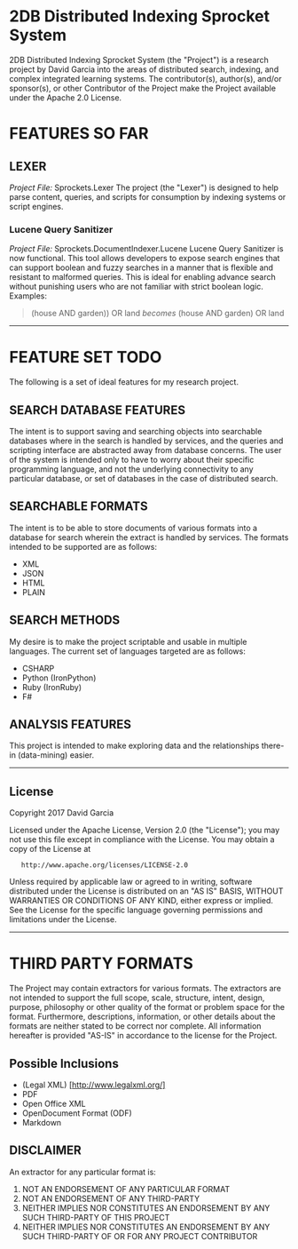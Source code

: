 # 2DB Distributed Indexing Sprocket System

2DB Distributed Indexing Sprocket System (the "Project") is a research
project by David Garcia into the areas of distributed search, indexing, and complex
integrated learning systems. The contributor(s), author(s), and/or sponsor(s), or other 
Contributor of the Project make the Project available under the Apache 2.0 License. 


# FEATURES SO FAR

## LEXER
*Project File:* Sprockets.Lexer 
The project (the "Lexer") is designed to help parse content, queries, and scripts for consumption by indexing systems
or script engines.

### Lucene Query Sanitizer
*Project File:* Sprockets.DocumentIndexer.Lucene
Lucene Query Sanitizer is now functional. This tool allows developers to expose search engines that can support boolean and fuzzy searches
in a manner that is flexible and resistant to malformed queries. This is ideal for enabling advance search without punishing users who
are not familiar with strict boolean logic.
Examples:
 >   (house AND garden)) OR land
 >			*becomes*
 >   (house AND garden) OR land




---
# FEATURE SET TODO
The following is a set of ideal features for my research project.

## SEARCH DATABASE FEATURES
The intent is to support saving and searching objects into searchable 
databases where in the search is handled by services, and the queries
and scripting interface are abstracted away from database concerns. The
user of the system is intended only to have to worry about their specific
programming language, and not the underlying connectivity to any particular
database, or set of databases in the case of distributed search.

## SEARCHABLE FORMATS
The intent is to be able to store documents of various formats into a
database for search wherein the extract is handled by services. The formats
intended to be supported are as follows:
* XML
* JSON
* HTML
* PLAIN

## SEARCH METHODS
My desire is to make the project scriptable and usable in multiple languages. The 
current set of languages targeted are as follows:
* CSHARP
* Python (IronPython)
* Ruby (IronRuby)
* F#

## ANALYSIS FEATURES
This project is intended to make exploring data and the relationships there-in (data-mining)
easier. 

---
## License

   Copyright 2017 David Garcia

   Licensed under the Apache License, Version 2.0 (the "License");
   you may not use this file except in compliance with the License.
   You may obtain a copy of the License at

       http://www.apache.org/licenses/LICENSE-2.0

   Unless required by applicable law or agreed to in writing, software
   distributed under the License is distributed on an "AS IS" BASIS,
   WITHOUT WARRANTIES OR CONDITIONS OF ANY KIND, either express or implied.
   See the License for the specific language governing permissions and
   limitations under the License.


---
# THIRD PARTY FORMATS
The Project may contain extractors for various formats. The extractors are not intended to support the full scope, scale, 
structure, intent, design, purpose, philosophy or other quality of the format or problem space for the format. Furthermore,
descriptions, information, or other details about the formats are neither stated to be correct nor complete. All
information hereafter is provided "AS-IS" in accordance to the license for the Project.


## Possible Inclusions
* (Legal XML) [http://www.legalxml.org/]
* PDF
* Open Office XML
* OpenDocument Format (ODF)
* Markdown


## DISCLAIMER
An extractor for any particular format is:
1. NOT AN ENDORSEMENT OF ANY PARTICULAR FORMAT
2. NOT AN ENDORSEMENT OF ANY THIRD-PARTY
3. NEITHER IMPLIES NOR CONSTITUTES AN ENDORSEMENT BY ANY SUCH THIRD-PARTY OF THIS PROJECT
4. NEITHER IMPLIES NOR CONSTITUTES AN ENDORSEMENT BY ANY SUCH THIRD-PARTY OF OR FOR ANY PROJECT CONTRIBUTOR 
